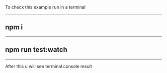 To check this example run in a terminal

******************
## npm i

******************

## npm run test:watch

******************

After this u will see terminal console result
